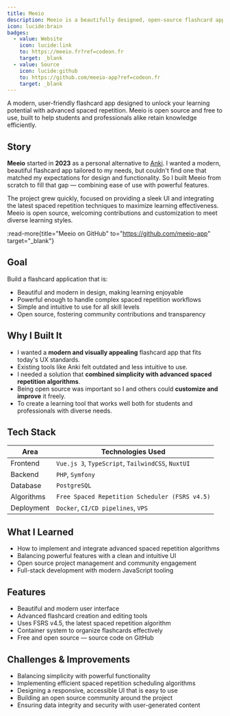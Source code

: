 ```yaml
---
title: Meeio
description: Meeio is a beautifully designed, open-source flashcard application that helps you master your knowledge with powerful spaced repetition algorithms.
icon: lucide:brain
badges:
  - value: Website
    icon: lucide:link
    to: https://meeio.fr?ref=codeon.fr
    target: _blank
  - value: Source
    icon: lucide:github
    to: https://github.com/meeio-app?ref=codeon.fr
    target: _blank
---
```


A modern, user-friendly flashcard app designed to unlock your learning potential with advanced spaced repetition. Meeio is open source and free to use, built to help students and professionals alike retain knowledge efficiently.

## Story

**Meeio** started in **2023** as a personal alternative to [Anki](https://apps.ankiweb.net/). I wanted a modern, beautiful flashcard app tailored to my needs, but couldn't find one that matched my expectations for design and functionality. So I built Meeio from scratch to fill that gap — combining ease of use with powerful features.

The project grew quickly, focused on providing a sleek UI and integrating the latest spaced repetition techniques to maximize learning effectiveness. Meeio is open source, welcoming contributions and customization to meet diverse learning styles.

:read-more{title="Meeio on GitHub" to="https://github.com/meeio-app" target="_blank"}

## Goal

Build a flashcard application that is:

- Beautiful and modern in design, making learning enjoyable
- Powerful enough to handle complex spaced repetition workflows
- Simple and intuitive to use for all skill levels
- Open source, fostering community contributions and transparency

## Why I Built It

- I wanted a **modern and visually appealing** flashcard app that fits today's UX standards.
- Existing tools like Anki felt outdated and less intuitive to use.
- I needed a solution that **combined simplicity with advanced spaced repetition algorithms**.
- Being open source was important so I and others could **customize and improve** it freely.
- To create a learning tool that works well both for students and professionals with diverse needs.

## Tech Stack

| Area         | Technologies Used                                  |
|--------------|--------------------------------------------------|
| Frontend     | `Vue.js 3`, `TypeScript`, `TailwindCSS`, `NuxtUI`                    |
| Backend      | `PHP`, `Symfony`                                  |
| Database     | `PostgreSQL`                               |
| Algorithms   | `Free Spaced Repetition Scheduler (FSRS v4.5)`     |
| Deployment   | `Docker`, `CI/CD pipelines`, `VPS`                           |

## What I Learned

- How to implement and integrate advanced spaced repetition algorithms
- Balancing powerful features with a clean and intuitive UI
- Open source project management and community engagement
- Full-stack development with modern JavaScript tooling

## Features

- Beautiful and modern user interface
- Advanced flashcard creation and editing tools
- Uses FSRS v4.5, the latest spaced repetition algorithm
- Container system to organize flashcards effectively
- Free and open source — source code on GitHub

## Challenges & Improvements

- Balancing simplicity with powerful functionality
- Implementing efficient spaced repetition scheduling algorithms
- Designing a responsive, accessible UI that is easy to use
- Building an open source community around the project
- Ensuring data integrity and security with user-generated content

